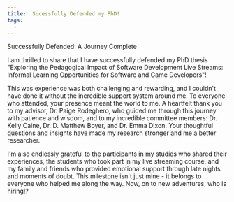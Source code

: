```yaml
---
title:  Sucessfully Defended my PhD!
tags:
  - 
---
```


Successfully Defended: A Journey Complete

I am thrilled to share that I have successfully defended my PhD thesis "Exploring the Pedagogical Impact of Software Development Live Streams: Informal Learning Opportunities for Software and Game Developers"! 

This was experience was both challenging and rewarding, and I couldn't have done it without the incredible support system around me. To everyone who attended, your presence meant the world to me. A heartfelt thank you to my advisor, Dr. Paige Rodeghero, who guided me through this journey with patience and wisdom, and to my incredible committee members: Dr. Kelly Caine, Dr. D. Matthew Boyer, and Dr. Emma Dixon. Your thoughtful questions and insights have made my research stronger and me a better researcher. 


I'm also endlessly grateful to the participants in my studies who shared their experiences, the students who took part in my live streaming course, and my family and friends who provided emotional support through late nights and moments of doubt. This milestone isn't just mine - it belongs to everyone who helped me along the way. Now, on to new adventures, who is hiring!?
